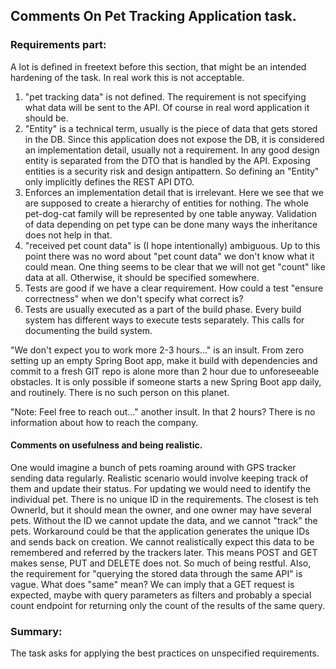 ## Comments On Pet Tracking Application task.

### Requirements part:
A lot is defined in freetext before this section, that might be an intended hardening of the task. In real work this is not acceptable.

1. "pet tracking data" is not defined. The requirement is not specifying what data will be sent to the API. Of course in real word application it should be.
2. "Entity" is a technical term, usually is the piece of data that gets stored in the DB. Since this application does not expose the DB, it is considered an implementation detail, usually not a requirement. In any good design entity is separated from the DTO that is handled by the API. Exposing entities is a security risk and design antipattern. So defining an "Entity" only implicitly defines the REST API DTO.
3. Enforces an implementation detail that is irrelevant. Here we see that we are supposed to create a hierarchy of entities for nothing. The whole pet-dog-cat family will be represented by one table anyway. Validation of data depending on pet type can be done many ways the inheritance does not help in that.
4. "received pet count data" is (I hope intentionally) ambiguous. Up to this point there was no word about "pet count data" we don't know what it could mean. One thing seems to be clear that we will not get "count" like data at all. Otherwise, it should be specified somewhere.
5. Tests are good if we have a clear requirement. How could a test "ensure correctness" when we don't specify what correct is?
6. Tests are usually executed as a part of the build phase. Every build system has different ways to execute tests separately. This calls for documenting the build system.

"We don't expect you to work more 2-3 hours..." is an insult. From zero setting up an empty Spring Boot app, make it build with dependencies and commit to a fresh GIT repo is alone more than 2 hour due to unforeseeable obstacles. It is only possible if someone starts a new Spring Boot app daily, and routinely. There is no such person on this planet.

"Note: Feel free to reach out..." another insult. In that 2 hours? There is no information about how to reach the company.

#### Comments on usefulness and being realistic. 
One would imagine a bunch of pets roaming around with GPS tracker sending data regularly. Realistic scenario would involve keeping track of them and update their status.
For updating we would need to identify the individual pet. There is no unique ID in the requirements. The closest is teh OwnerId, but it should mean the owner, and one owner may have several pets.
Without the ID we cannot update the data, and we cannot "track" the pets. 
Workaround could be that the application generates the unique IDs and sends back on creation.
We cannot realistically expect this data to be remembered and referred by the trackers later.
This means POST and GET makes sense, PUT and DELETE does not. So much of being restful.
Also, the requirement for "querying the stored data through the same API" is vague. What does "same" mean?
We can imply that a GET request is expected, maybe with query parameters as filters and probably a special count endpoint for returning only the count of the results of the same query.

### Summary:
The task asks for applying the best practices on unspecified requirements.

